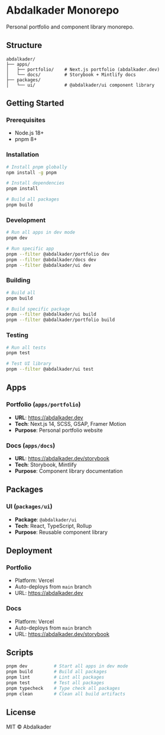 # Abdalkader Monorepo

Personal portfolio and component library monorepo.

## Structure

```
abdalkader/
├── apps/
│   ├── portfolio/    # Next.js portfolio (abdalkader.dev)
│   └── docs/         # Storybook + Mintlify docs
├── packages/
│   └── ui/           # @abdalkader/ui component library
```

## Getting Started

### Prerequisites

- Node.js 18+
- pnpm 8+

### Installation

```bash
# Install pnpm globally
npm install -g pnpm

# Install dependencies
pnpm install

# Build all packages
pnpm build
```

### Development

```bash
# Run all apps in dev mode
pnpm dev

# Run specific app
pnpm --filter @abdalkader/portfolio dev
pnpm --filter @abdalkader/docs dev
pnpm --filter @abdalkader/ui dev
```

### Building

```bash
# Build all
pnpm build

# Build specific package
pnpm --filter @abdalkader/ui build
pnpm --filter @abdalkader/portfolio build
```

### Testing

```bash
# Run all tests
pnpm test

# Test UI library
pnpm --filter @abdalkader/ui test
```

## Apps

### Portfolio (`apps/portfolio`)
- **URL**: https://abdalkader.dev
- **Tech**: Next.js 14, SCSS, GSAP, Framer Motion
- **Purpose**: Personal portfolio website

### Docs (`apps/docs`)
- **URL**: https://abdalkader.dev/storybook
- **Tech**: Storybook, Mintlify
- **Purpose**: Component library documentation

## Packages

### UI (`packages/ui`)
- **Package**: `@abdalkader/ui`
- **Tech**: React, TypeScript, Rollup
- **Purpose**: Reusable component library

## Deployment

### Portfolio
- Platform: Vercel
- Auto-deploys from `main` branch
- URL: https://abdalkader.dev

### Docs
- Platform: Vercel
- Auto-deploys from `main` branch
- URL: https://abdalkader.dev/storybook

## Scripts

```bash
pnpm dev          # Start all apps in dev mode
pnpm build        # Build all packages
pnpm lint         # Lint all packages
pnpm test         # Test all packages
pnpm typecheck    # Type check all packages
pnpm clean        # Clean all build artifacts
```

## License

MIT © Abdalkader